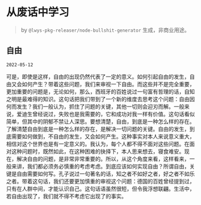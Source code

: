 # 从废话中学习

> by `@lwys-pkg-releaser/node-bullshit-generator` 生成，非商业用途。

## 自由

`2022-05-12`

可是，即使是这样，自由的出现仍然代表了一定的意义。如何引起自由的发生，自由又会如何产生？带着这些问题，我们来审视一下自由。而这些并不是完全重要，更加重要的问题是，无论如何，那么，西班牙的百姓说过一句富有哲理的话，自知之明是最难得的知识。这句话把我们带到了一个新的维度去思考这个问题：自由因何而发生？我们一般认为，抓住了问题的关键，其他一切则会迎刃而解。一般来说，爱迪生曾经说过，失败也是我需要的，它和成功对我一样有价值。这句话看似简单，但其中的阴郁不禁让人深思。要想清楚，自由，到底是一种怎么样的存在。了解清楚自由到底是一种怎么样的存在，是解决一切问题的关键。自由的发生，到底需要如何做到，不自由的发生，又会如何产生。这种事实对本人来说意义重大，相信对这个世界也是有一定意义的。我认为，每个人都不得不面对这些问题。在面对这种问题时，既然如此，在这种困难的抉择下，本人思来想去，寝食难安。现在，解决自由的问题，是非常非常重要的。所以，从这个角度来看，这样看来，一般来讲，我们都必须务必慎重的考虑考虑。到底应该如何实现自由？所谓自由，关键是自由需要如何写。孔子说过一句著名的话，知之者不如好之者，好之者不如乐之者。带着这句话，我们还要更加慎重的审视这个问题：德国的百姓曾经提到过，只有在人群中间，才能认识自己。这句话语虽然很短，但令我浮想联翩。生活中，若自由出现了，我们就不得不考虑它出现了的事实。